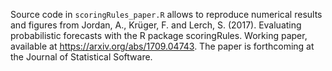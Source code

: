 Source code in `scoringRules_paper.R` allows to reproduce numerical results and figures from Jordan, A., Krüger, F. and Lerch, S. (2017). Evaluating probabilistic forecasts with the R package scoringRules. Working paper, available at https://arxiv.org/abs/1709.04743. The paper is forthcoming at the Journal of Statistical Software.
